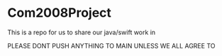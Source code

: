 # Com2008Project

This is a repo for us to share our java/swift work in

PLEASE DONT PUSH ANYTHING TO MAIN UNLESS WE ALL AGREE TO

